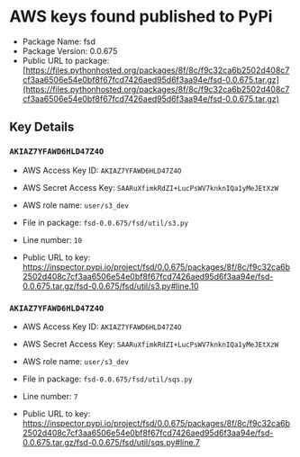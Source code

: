 # AWS keys found published to PyPi

* Package Name: fsd
* Package Version: 0.0.675
* Public URL to package: [https://files.pythonhosted.org/packages/8f/8c/f9c32ca6b2502d408c7cf3aa6506e54e0bf8f67fcd7426aed95d6f3aa94e/fsd-0.0.675.tar.gz](https://files.pythonhosted.org/packages/8f/8c/f9c32ca6b2502d408c7cf3aa6506e54e0bf8f67fcd7426aed95d6f3aa94e/fsd-0.0.675.tar.gz)

## Key Details

### `AKIAZ7YFAWD6HLD47Z4O`

* AWS Access Key ID: `AKIAZ7YFAWD6HLD47Z4O`
* AWS Secret Access Key: `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` 
* AWS role name: `user/s3_dev`
* File in package: `fsd-0.0.675/fsd/util/s3.py`
* Line number: `10`

* Public URL to key: https://inspector.pypi.io/project/fsd/0.0.675/packages/8f/8c/f9c32ca6b2502d408c7cf3aa6506e54e0bf8f67fcd7426aed95d6f3aa94e/fsd-0.0.675.tar.gz/fsd-0.0.675/fsd/util/s3.py#line.10



### `AKIAZ7YFAWD6HLD47Z4O`

* AWS Access Key ID: `AKIAZ7YFAWD6HLD47Z4O`
* AWS Secret Access Key: `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` 
* AWS role name: `user/s3_dev`
* File in package: `fsd-0.0.675/fsd/util/sqs.py`
* Line number: `7`

* Public URL to key: https://inspector.pypi.io/project/fsd/0.0.675/packages/8f/8c/f9c32ca6b2502d408c7cf3aa6506e54e0bf8f67fcd7426aed95d6f3aa94e/fsd-0.0.675.tar.gz/fsd-0.0.675/fsd/util/sqs.py#line.7



